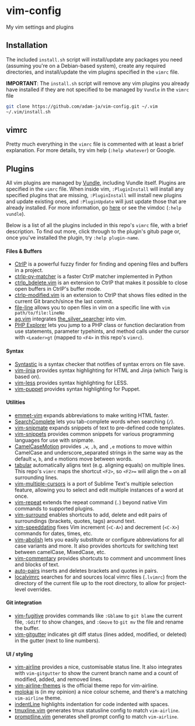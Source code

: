 # vim-config

My vim settings and plugins

## Installation

The included `install.sh` script will install/update any packages you need (assuming you're on a Debian-based system), create any required directories, and install/update the vim plugins specified in the `vimrc` file.

**IMPORTANT**: The `install.sh` script will remove any vim plugins you already have installed if they are not specified to be managed by `Vundle` in the `vimrc` file
```sh
git clone https://github.com/adam-ja/vim-config.git ~/.vim
~/.vim/install.sh
```
## vimrc

Pretty much everything in the `vimrc` file is commented with at least a brief explanation. For more details, try vim help (`:help whatever`) or Google.

## Plugins

All vim plugins are managed by [Vundle](https://github.com/gmarik/Vundle.vim), including Vundle itself. Plugins are specified in the `vimrc` file. When inside vim, `:PluginInstall` will install any specified plugins that are missing, `:PluginInstall` will install new plugins and update existing ones, and `:PluginUpdate` will just update those that are already installed. For more information, go [here](https://github.com/gmarik/Vundle.vim) or see the vimdoc (`:help vundle`).

Below is a list of all the plugins included in this repo's `vimrc` file, with a brief description. To find out more, click through to the plugin's gitub page or, once you've installed the plugin, try `:help plugin-name`.

#### Files & Buffers

- [CtrlP](https://github.com/ctrlpvim/ctrlp.vim) is a powerful fuzzy finder for finding and opening files and buffers in a project.
- [ctrlp-py-matcher](https://github.com/FelikZ/ctrlp-py-matcher) is a faster CtrlP matcher implemented in Python
- [ctrlp_bdelete.vim](https://github.com/d11wtq/ctrlp_bdelete.vim) is an extension to CtrlP that makes it possible to close open buffers in CtrlP's buffer mode.
- [ctrlp-modified.vim](https://github.com/jasoncodes/ctrlp-modified.vim) is an extension to CtrlP that shows files edited in the current Git branch/since the last commit.
- [file-line](https://github.com/bogado/file-line) allows you to open files in vim on a specific line with `vim path/to/file:lineNo`
- [ag.vim](https://github.com/rking/ag.vim) integrates [the_silver_searcher](https://github.com/ggreer/the_silver_searcher) into vim.
- [PHP Explorer](https://github.com/PhilGrayson/php-explorer) lets you jump to a PHP class or function declaration from use statements, parameter typehints, and method calls under the cursor with `<Leader>gt` (mapped to `<F4>` in this repo's `vimrc`).

#### Syntax

- [Syntastic](https://github.com/scrooloose/syntastic) is a syntax checker that notifies of syntax errors on file save.
- [vim-jinja](https://github.com/mitsuhiko/vim-jinja) provides syntax highlighting for HTML and Jinja (which Twig is based on).
- [vim-less](https://github.com/groenewege/vim-less) provides syntax highlighting for LESS.
- [vim-puppet](https://github.com/rodjek/vim-puppet) provides syntax highlighting for Puppet.

#### Utilities

- [emmet-vim](https://github.com/mattn/emmet-vim) expands abbreviations to make writing HTML faster.
- [SearchComplete](https://github.com/vim-scripts/SearchComplete) lets you tab-complete words when searching (`/`).
- [vim-snipmate](https://github.com/garbas/vim-snipmate) expands snippets of text to pre-defined code templates.
- [vim-snippets](https://github.com/honza/vim-snippets) provides common snippets for various programming languages for use with snipmate.
- [CamelCaseMotion](https://github.com/bkad/CamelCaseMotion) provides `,w`, `,b`, and `,e` motions to move within CamelCase and underscore_separated strings in the same way as the default `w`, `b`, and `e` motions move between words.
- [tabular](https://github.com/godlygeek/tabular) automatically aligns text (e.g. aligning equals) on multiple lines. This repo's `vimrc` maps the shortcut `<F2>`, so `<F2>=` will align the `=` on all surrounding lines.
- [vim-multiple-cursors](https://github.com/terryma/vim-multiple-cursors) is a port of Sublime Text's multiple selection feature, allowing you to select and edit multiple instances of a word at once.
- [vim-repeat](https://github.com/tpope/vim-repeat) extends the repeat command (`.`) beyond native Vim commands to supported plugins.
- [vim-surround](https://github.com/tpope/vim-surround) enables shortcuts to add, delete and edit pairs of surroundings (brackets, quotes, tags) around text.
- [vim-speeddating](https://github.com/tpope/vim-speeddating) fixes Vim increment (`<C-A>`) and decrement (`<C-X>`) commands for dates, times, etc.
- [vim-abolish](https://github.com/tpope/vim-abolish) lets you easily substitute or configure abbreviations for all case variants and more. It also provides shortcuts for switching text between camelCase, MixedCase, etc.
- [vim-commentary](https://github.com/tpope/vim-commentary) provides shortcuts to comment and uncomment lines and blocks of text.
- [auto-pairs](https://github.com/jiangmiao/auto-pairs) inserts and deletes brackets and quotes in pairs.
- [localvimrc](https://github.com/embear/vim-localvimrc) searches for and sources local vimrc files (`.lvimrc`) from the directory of the current file up to the root directory, to allow for project-level overrides.

#### Git integration

- [vim-fugitive](https://github.com/tpope/vim-fugitive) provides commands like `:Gblame` to `git blame` the current file, `:Gdiff` to show changes, and `:Gmove` to `git mv` the file and rename the buffer.
- [vim-gitgutter](https://github.com/airblade/vim-gitgutter) indicates git diff status (lines added, modified, or deleted) in the gutter (next to line numbers).

#### UI / styling

- [vim-airline](https://github.com/vim-airline/vim-airline/) provides a nice, customisable status line. It also integrates with `vim-gitgutter` to show the current branch name and a count of modified, added, and removed lines.
- [vim-airline-themes](https://github.com/vim-airline/vim-airline-themes) is the official theme repo for vim-airline.
- [molokai](https://github.com/tomasr/molokai) is (in my opinion) a nice colour scheme, and there's a matching `vim-airline` theme.
- [indentLine](https://github.com/Yggdroot/indentLine) highlights indentation for code indented with spaces.
- [tmuxline.vim](https://github.com/edkolev/tmuxline.vim) generates tmux statusline config to match `vim-airline`.
- [promptline.vim](https://github.com/edkolev/promptline.vim) generates shell prompt config to match `vim-airline`.
